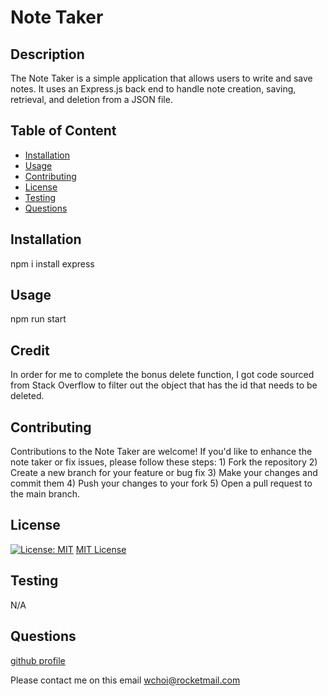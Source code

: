 #  Note Taker 
## Description 
The Note Taker is a simple application that allows users to write and save notes. It uses an Express.js back end to handle note creation, saving, retrieval, and deletion from a JSON file.
## Table of Content 
 - [Installation](#installation) 
 - [Usage](#usage) 
 - [Contributing](#contributing) 
 - [License](#license) 
 - [Testing](#testing) 
 - [Questions](#questions) 
## Installation 
npm i install express
## Usage 
npm run start
## Credit
In order for me to complete the bonus delete function, I got code sourced from Stack Overflow to filter out the object that has the id that needs to be deleted.
## Contributing 
Contributions to the Note Taker are welcome! If you'd like to enhance the note taker or fix issues, please follow these steps: 1) Fork the repository 2) Create a new branch for your feature or bug fix 3) Make your changes and commit them 4) Push your changes to your fork 5) Open a pull request to the main branch.
## License 
[![License: MIT](https://img.shields.io/badge/License-MIT-yellow.svg)](https://opensource.org/licenses/MIT)
[MIT License](https://opensource.org/licenses/MIT)
## Testing 
N/A
## Questions 
[github profile](https://github.com/wchoi888) 

 Please contact me on this email wchoi@rocketmail.com